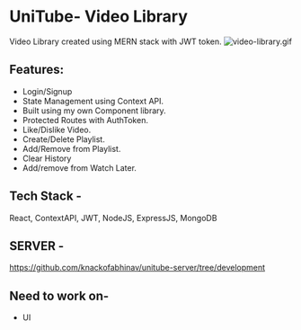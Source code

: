 # UniTube- Video Library
Video Library created using MERN stack with JWT token.
![video-library.gif](src/assets/VideoLibrary.gif)
## Features:
- Login/Signup
- State Management using Context API.
- Built using my own Component library.
- Protected Routes with AuthToken.
- Like/Dislike Video.
- Create/Delete Playlist.
- Add/Remove from Playlist.
- Clear History
- Add/remove from Watch Later.

## Tech Stack - 
React, ContextAPI, JWT, NodeJS, ExpressJS, MongoDB

## SERVER -
 https://github.com/knackofabhinav/unitube-server/tree/development

 ## Need to work on-
 - UI
